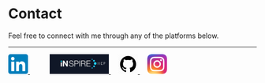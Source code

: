 # Contact  

Feel free to connect with me through any of the platforms below.  

<hr>

<p>
<a href="https://www.linkedin.com/in/ryan-marin-6ba800171" target="_blank" style="margin-right: 40px;">
  <img src="linkedi.png" width="40">
</a>

<a href="https://inspirehep.net/authors/2853393" target="_blank" style="margin-right: 15px;">
  <img src="inspireHEP.jpg" width="120">
</a>

<a href="https://github.com/813ram" target="_blank" style="margin-right: 15px;">
  <img src="githubicon.webp" width="40">
</a>

<a href="https://instagram.com/ryanamarin" target="_blank">
  <img src="instagram.png" width="40">
</a>
</p>
